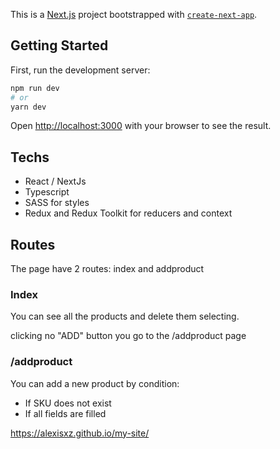 This is a [Next.js](https://nextjs.org/) project bootstrapped with [`create-next-app`](https://github.com/vercel/next.js/tree/canary/packages/create-next-app).

## Getting Started

First, run the development server:

```bash
npm run dev
# or
yarn dev
```

Open [http://localhost:3000](http://localhost:3000) with your browser to see the result.

## Techs
 - React / NextJs
 - Typescript
 - SASS for styles
 - Redux and Redux Toolkit for reducers and context

## Routes

The page have 2 routes: index and addproduct

### Index
You can see all the products and delete them selecting.

clicking no "ADD" button you go to the /addproduct page

### /addproduct
You can add a new product by condition:
 - If SKU does not exist
 - If all fields are filled

https://alexisxz.github.io/my-site/
